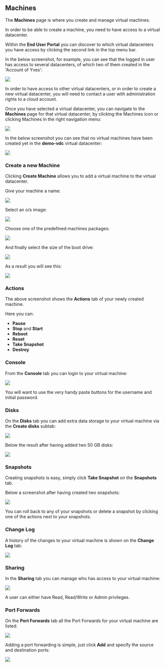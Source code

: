 ## Machines

The **Machines** page is where you create and manage virtual machines.

In order to be able to create a machine, you need to have access to a virtual datacenter.

Within the **End User Portal** you can discover to which virtual datacenters you have access by clicking the second link in the top menu bar.

In the below screenshot, for example, you can see that the logged in user has access to several datacenters, of which two of them created in the 'Account of Yves':

![](VirtualDatacenters.png)

In order to have access to other virtual datacenters, or in order to create a new virtual datacenter, you will need to contact a user with administration rights to a cloud account.

Once you have selected a virtual datacenter, you can navigate to the **Machines** page for that virtual datacenter, by clicking the Machines icon or clicking Machines in the right navigation menu:

![](VirtualDatacenter.png)

In the below screenshot you can see that no virtual machines have been created yet in the **demo-vdc** virtual datacenter:

![](Machines.png)


### Create a new Machine

Clicking **Create Machine** allows you to add a virtual machine to the virtual datacenter.

Give your machine a name:

![](MachineName.png)


Select an o/s image:

![](MachineImage.png)


Choose one of the predefined machines packages:

![](MachinePackage.png)


And finally select the size of the boot drive:

![](MachineDiskSize.png)


As a result you will see this:

![](MachineCreated.png)


### Actions

The above screenshot shows the **Actions** tab of your newly created machine.

Here you can:

- **Pause**
- **Stop** and **Start**
- **Reboot**
- **Reset**
- **Take Snapshot**
- **Destroy**


### Console

From the **Console** tab you can login to your virtual machine:

![](Console.png)

You will want to use the very handy paste buttons for the username and initial password.  


### Disks

On the **Disks** tab you can add extra data storage to your virtual machine via the **Create disks** subtab:

![](CreateDisks.png)

Below the result after having added two 50 GB disks:

![](Disks.png)


### Snapshots

Creating snapshots is easy, simply click **Take Snapshot** on the **Snapshots** tab.

Below a screenshot after having created two snapshots:

![](Snapshots.png)

You can roll back to any of your snapshots or delete a snapshot by clicking one of the actions next to your snapshots.


### Change Log

A history of the changes to your virtual machine is shown on the **Change Log** tab:

![](ChangeLog.png)


### Sharing

In the **Sharing** tab you can manage who has access to your virtual machine:

![](Sharing.png)

A user can either have Read, Read/Write or Admin privileges.


### Port Forwards

On the **Port Forwards** tab all the Port Forwards for your virtual machine are listed:

![](PortForwards.png)

Adding a port forwarding is simple, just click **Add** and specify the source and destination ports:

![](PortForward.png)
